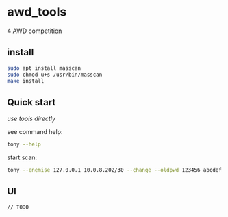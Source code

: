 # awd_tools
4 AWD competition

## install

```bash
sudo apt install masscan
sudo chmod u+s /usr/bin/masscan
make install
```


## Quick start

*use tools directly*

see command help:
```bash
tony --help
```
start scan:
```bash
tony --enemise 127.0.0.1 10.0.8.202/30 --change --oldpwd 123456 abcdef --newpwd hydra --usernames root ubuntu scanv 
```


## UI

```
// TODO
```
